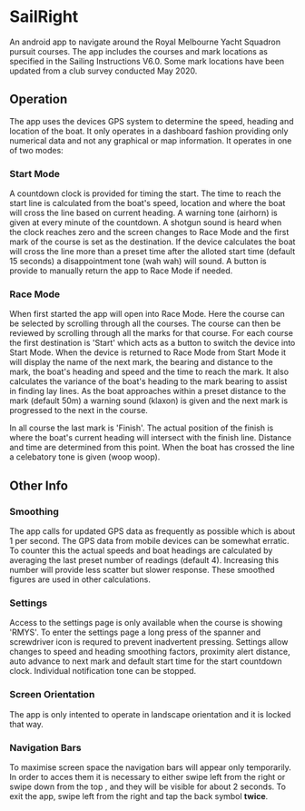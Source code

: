 # SailRight
An android app to navigate around the Royal Melbourne Yacht Squadron pursuit courses. The app includes the courses and mark locations as specified in the Sailing Instructions V6.0. Some mark locations have been updated from a club survey conducted May 2020.

## Operation
The app uses the devices GPS system to determine the speed, heading and location of the boat. It only operates in a dashboard fashion providing only numerical data and not any graphical or map information. It operates in one of two modes:
### Start Mode
A countdown clock is provided for timing the start. The time to reach the start line is calculated from the boat's speed, location and where the boat will cross the line based on current heading. A warning tone (airhorn) is given at every minute of the countdown. A shotgun sound is heard when the clock reaches zero and the screen changes to Race Mode and the first mark of the course is set as the destination. If the device calculates the boat will cross the line more than a preset time after the alloted start time (default 15 seconds) a disappointment tone (wah wah) will sound. A button is provide to manually return the app to Race Mode if needed.
### Race Mode
When first started the app will open into Race Mode. Here the course can be selected by scrolling through all the courses. The course can then be reviewed by scrolling through all the marks for that course. For each course the first destination is 'Start' which acts as a button to switch the device into Start Mode. When the device is returned to Race Mode from Start Mode it will display the name of the next mark, the bearing and distance to the mark, the boat's heading and speed and the time to reach the mark. It also calculates the variance of the boat's heading to the mark bearing to assist in finding lay lines. As the boat approaches within a preset distance to the mark (default 50m) a warning sound (klaxon) is given and the next mark is progressed to the next in the course.

In all course the last mark is 'Finish'. The actual position of the finish is where the boat's current heading will intersect with the finish line. Distance and time are determined from this point. When the boat has crossed the line a celebatory tone is given (woop woop).
## Other Info
### Smoothing
The app calls for updated GPS data as frequently as possible which is about 1 per second. The GPS data from mobile devices can be somewhat erratic. To counter this the actual speeds and boat headings are calculated by averaging the last preset number of readings (default 4). Increasing this number will provide less scatter but slower response. These smoothed figures are used in other calculations.
### Settings
Access to the settings page is only available when the course is showing 'RMYS'. To enter the settings page a long press of the spanner and screwdriver icon is requred to prevent inadvertent pressing. Settings allow changes to speed and heading smoothing factors, proximity alert distance, auto advance to next mark and default start time for the start countdown clock. Individual notification tone can be stopped.
### Screen Orientation
The app is only intented to operate in landscape orientation and it is locked that way.
### Navigation Bars
To maximise screen space the navigation bars will appear only temporarily. In order to acces them it is necessary to either swipe left from the right or swipe down from the top , and they will be visible for about 2 seconds. To exit the app, swipe left from the right and tap the back symbol **twice**.
